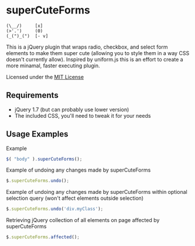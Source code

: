 superCuteForms
==============

```
(\__/)     [x]
(>'.')     (0)
(_(")_(")  [- v]
```

This is a jQuery plugin that wraps radio, checkbox, and select form elements to make them super cute (allowing you to style them in a way CSS doesn't currently allow).  Inspired by uniform.js this is an effort to create a more minamal, faster executing plugin.

Licensed under the [MIT License](http://www.opensource.org/licenses/mit-license.php)

Requirements
--------------
* jQuery 1.7 (but can probably use lower version)
* The included CSS, you'll need to tweak it for your needs

Usage Examples
--------------

Example
```javascript
$( "body" ).superCuteForms();
```

Example of undoing any changes made by superCuteForms
```javascript
$.superCuteForms.undo();
```

Example of undoing any changes made by superCuteForms within optional selection query (won't affect elements outside selection)
```javascript
$.superCuteForms.undo('div.myClass');
```

Retrieving jQuery collection of all elements on page affected by superCuteForms
```javascript
$.superCuteForms.affected();
```
